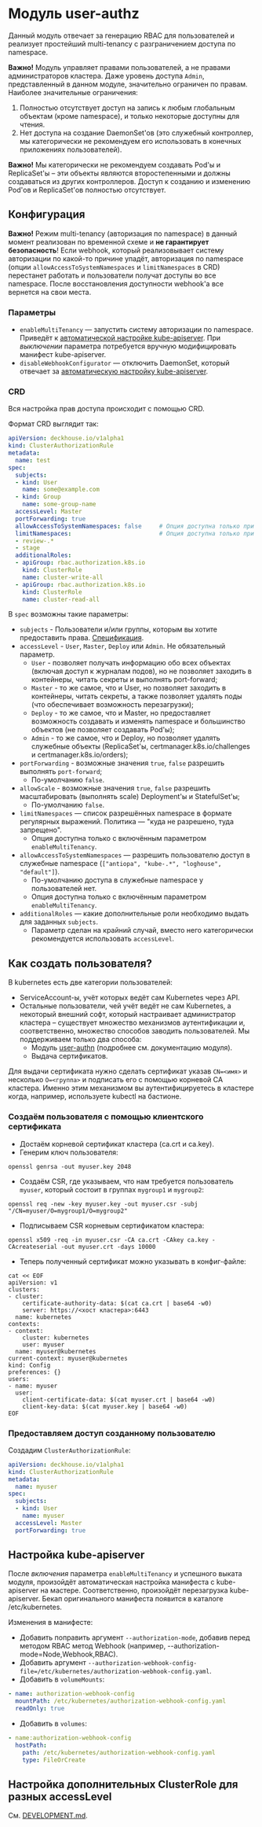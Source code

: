 Модуль user-authz
=================

Данный модуль отвечает за генерацию RBAC для пользователей и реализует простейший multi-tenancy с разграничением доступа по namespace.

**Важно!** Модуль управляет правами пользователей, а не правами администраторов кластера. Даже уровень доступа `Admin`, представленный в данном модуле, значительно ограничен по правам. Наиболее значительные ограничения:
1. Полностью отсутствует доступ на запись к любым глобальным объектам (кроме namespace), и только некоторые доступны для чтения.
2. Нет доступа на создание DaemonSet'ов (это служебный контроллер, мы категорически не рекомендуем его использовать в конечных приложениях пользователей).


**Важно!** Мы категорически не рекомендуем создавать Pod'ы и ReplicaSet'ы – эти объекты являются второстепенными и должны создаваться из других контроллеров. Доступ к созданию и изменению Pod'ов и ReplicaSet'ов полностью отсутствует.  

Конфигурация
------------
**Важно!** Режим multi-tenancy (авторизация по namespace) в данный момент реализован по временной схеме и **не гарантирует безопасность**! Если webhook, который реализовывает систему авторизации по какой-то причине упадёт, авторизация по namespace (опции `allowAccessToSystemNamespaces` и `limitNamespaces` в CRD) перестанет работать и пользователи получат доступы во все namespace. После восстановления доступности webhook'а все вернется на свои места.

### Параметры

* `enableMultiTenancy` — запустить систему авторизации по namespace. Приведёт к [автоматической настройке kube-apiserver](#настройка-kube-apiserver). При *выключении* параметра потребуется вручную модифицировать манифест kube-apiserver.
* `disableWebhookConfigurator` — отключить DaemonSet, который отвечает за [автоматическую настройку kube-apiserver](#настройка-kube-apiserver).

### CRD

Вся настройка прав доступа происходит с помощью CRD.

Формат CRD выглядит так:
```yaml
apiVersion: deckhouse.io/v1alpha1
kind: ClusterAuthorizationRule
metadata:
  name: test
spec:
  subjects:
  - kind: User
    name: some@example.com
  - kind: Group
    name: some-group-name
  accessLevel: Master
  portForwarding: true
  allowAccessToSystemNamespaces: false     # Опция доступна только при enableMultiTenancy
  limitNamespaces:                         # Опция доступна только при enableMultiTenancy
  - review-.*
  - stage
  additionalRoles:
  - apiGroup: rbac.authorization.k8s.io
    kind: ClusterRole
    name: cluster-write-all
  - apiGroup: rbac.authorization.k8s.io
    kind: ClusterRole
    name: cluster-read-all
```

В `spec` возможны такие параметры:
* `subjects` - Пользователи и/или группы, которым вы хотите предоставить права. [Спецификация](https://kubernetes.io/docs/reference/generated/kubernetes-api/v1.15/#subject-v1-rbac-authorization-k8s-io).
* `accessLevel` - `User`, `Master`, `Deploy` или `Admin`. Не обязательный параметр.
    * `User` - позволяет получать информацию обо всех объектах (включая доступ к журналам подов), но не позволяет заходить в контейнеры, читать секреты и выполнять port-forward;
    * `Master` - то же самое, что и User, но позволяет заходить в контейнеры, читать секреты, а также позволяет удалять поды (что обеспечивает возможность перезагрузки);
    * `Deploy` - то же самое, что и Master, но предоставляет возможность создавать и изменять namespace и большинство объектов (не позволяет создавать Pod'ы);
    * `Admin` - то же самое, что и Deploy, но позволяет удалять служебные объекты (ReplicaSet'ы, certmanager.k8s.io/challenges и certmanager.k8s.io/orders);
* `portForwarding` - возможные значения `true`, `false` разрешить выполнять `port-forward`;
    * По-умолчанию `false`.
* `allowScale` - возможные значения `true`, `false` разрешить масштабировать (выполнять scale) Deployment'ы и StatefulSet'ы;
    * По-умолчанию `false`.
* `limitNamespaces` — список разрешённых namespace в формате регулярных выражений. Политика — "куда не разрешено, туда запрещено".
    * Опция доступна только с включённым параметром `enableMultiTenancy`.
* `allowAccessToSystemNamespaces` — разрешить пользователю доступ в служебные namespace (`["antiopa", "kube-.*", "loghouse", "default"]`).
    * По-умолчанию доступа в служебные namespace у пользователей нет.
    * Опция доступна только с включённым параметром `enableMultiTenancy`.
* `additionalRoles` — какие дополнительные роли необходимо выдать для заданных `subjects`.
    * Параметр сделан на крайний случай, вместо него категорически рекомендуется использовать `accessLevel`.

## Как создать пользователя?

В kubernetes есть две категории пользователей:
* ServiceAccount-ы, учёт которых ведёт сам Kubernetes через API.
* Остальные пользователи, чей учёт ведёт не сам Kubernetes, а некоторый внешний софт, который настраивает администратор кластера – существует множество механизмов аутентификации и, соответственно, множество способов заводить пользователей. Мы поддерживаем только два способа:
    * Модуль [user-authn](/modules/150-user-authn/) (подробнее см. документацию модуля).
    * Выдача сертификатов.

Для выдачи сертификата нужно сделать сертификат указав `CN=<имя>` и несколько `O=<группа>` и подписать его с помощью корневой CA кластера. Именно этим механизмом вы аутентифицируетесь в кластере когда, например, используете kubectl на бастионе.

### Создаём пользователя с помощью клиентского сертификата

* Достаём корневой сертификат кластера (ca.crt и ca.key).
* Генерим ключ пользователя:
```shell
openssl genrsa -out myuser.key 2048
```
* Создаём CSR, где указываем, что нам требуется пользователь `myuser`, который состоит в группах `mygroup1` и `mygroup2`:
```shell
openssl req -new -key myuser.key -out myuser.csr -subj "/CN=myuser/O=mygroup1/O=mygroup2"
```
* Подписываем CSR корневым сертификатом кластера:
```shell
openssl x509 -req -in myuser.csr -CA ca.crt -CAkey ca.key -CAcreateserial -out myuser.crt -days 10000
```
* Теперь полученный сертификат можно указывать в конфиг-файле:
```shell
cat << EOF
apiVersion: v1
clusters:
- cluster:
    certificate-authority-data: $(cat ca.crt | base64 -w0)
    server: https://<хост кластера>:6443
  name: kubernetes
contexts:
- context:
    cluster: kubernetes
    user: myuser
  name: myuser@kubernetes
current-context: myuser@kubernetes
kind: Config
preferences: {}
users:
- name: myuser
  user:
    client-certificate-data: $(cat myuser.crt | base64 -w0)
    client-key-data: $(cat myuser.key | base64 -w0)
EOF
```
### Предоставляем доступ созданному пользователю

Создадим `ClusterAuthorizationRule`:
```yaml
apiVersion: deckhouse.io/v1alpha1
kind: ClusterAuthorizationRule
metadata:
  name: myuser
spec:
  subjects:
  - kind: User
    name: myuser
  accessLevel: Master
  portForwarding: true
```

## Настройка kube-apiserver

После *включения* параметра `enableMultiTenancy` и успешного выката модуля, произойдёт автоматическая настройка манифеста с kube-apiserver на мастере. Соответственно, произойдёт перезагрузка kube-apiserver. Бекап оригинального манифеста появится в каталоге /etc/kubernetes.

Изменения в манифесте:
* Добавить поправить аргумент `--authorization-mode`, добавив перед методом RBAC метод Webhook (например, --authorization-mode=Node,Webhook,RBAC).
* Добавить аргумент `--authorization-webhook-config-file=/etc/kubernetes/authorization-webhook-config.yaml`.
* Добавить в `volumeMounts`:
```yaml
- name: authorization-webhook-config
  mountPath: /etc/kubernetes/authorization-webhook-config.yaml
  readOnly: true
```
* Добавить в `volumes`:
```yaml
- name:authorization-webhook-config
  hostPath:
    path: /etc/kubernetes/authorization-webhook-config.yaml
    type: FileOrCreate
```

## Настройка дополнительных ClusterRole для разных accessLevel

См. [DEVELOPMENT.md](/modules/140-user-authz/DEVELOPMENT.md#настройка-дополнительных-clusterrole-для-разных-accesslevel).
